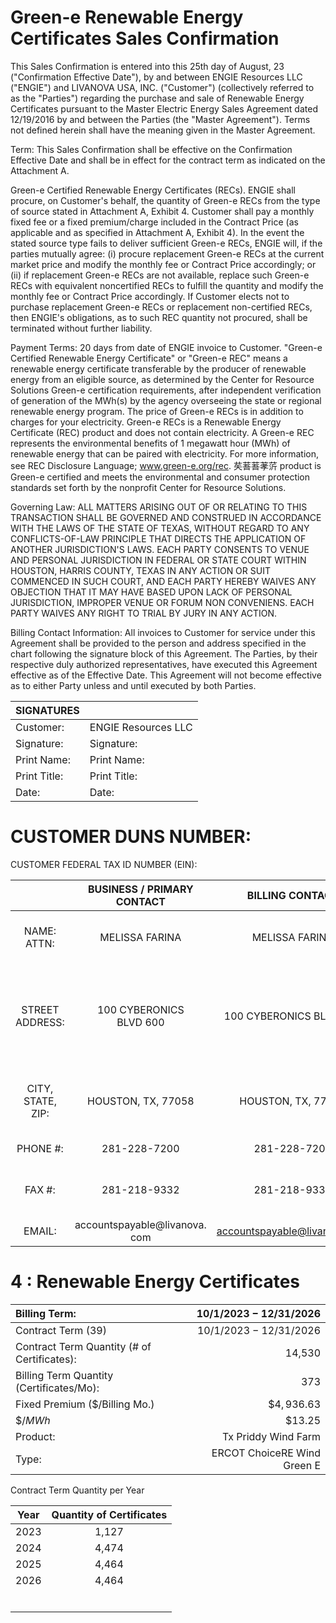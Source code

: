 # Green-e Renewable Energy Certificates Sales Confirmation 

This Sales Confirmation is entered into this 25th day of August, 23 ("Confirmation Effective Date"), by and between ENGIE Resources LLC ("ENGIE") and LIVANOVA USA, INC. ("Customer") (collectively referred to as the "Parties") regarding the purchase and sale of Renewable Energy Certificates pursuant to the Master Electric Energy Sales Agreement dated 12/19/2016 by and between the Parties (the "Master Agreement"). Terms not defined herein shall have the meaning given in the Master Agreement.

Term: This Sales Confirmation shall be effective on the Confirmation Effective Date and shall be in effect for the contract term as indicated on the Attachment A.

Green-e Certified Renewable Energy Certificates (RECs). ENGIE shall procure, on Customer's behalf, the quantity of Green-e RECs from the type of source stated in Attachment A, Exhibit 4. Customer shall pay a monthly fixed fee or a fixed premium/charge included in the Contract Price (as applicable and as specified in Attachment A, Exhibit 4). In the event the stated source type fails to deliver sufficient Green-e RECs, ENGIE will, if the parties mutually agree: (i) procure replacement Green-e RECs at the current market price and modify the monthly fee or Contract Price accordingly; or (ii) if replacement Green-e RECs are not available, replace such Green-e RECs with equivalent noncertified RECs to fulfill the quantity and modify the monthly fee or Contract Price accordingly. If Customer elects not to purchase replacement Green-e RECs or replacement non-certified RECs, then ENGIE's obligations, as to such REC quantity not procured, shall be terminated without further liability.

Payment Terms: 20 days from date of ENGIE invoice to Customer.
"Green-e Certified Renewable Energy Certificate" or "Green-e REC" means a renewable energy certificate transferable by the producer of renewable energy from an eligible source, as determined by the Center for Resource Solutions Green-e certification requirements, after independent verification of generation of the $\mathrm{MWh}(\mathrm{s})$ by the agency overseeing the state or regional renewable energy program. The price of Green-e RECs is in addition to charges for your electricity. Green-e RECs is a Renewable Energy Certificate (REC) product and does not contain electricity. A Green-e REC represents the environmental benefits of 1 megawatt hour (MWh) of renewable energy that can be paired with electricity. For more information, see REC Disclosure Language; www.green-e.org/rec. 䒨䓊䓊䓔䓅 product is Green-e certified and meets the environmental and consumer protection standards set forth by the nonprofit Center for Resource Solutions.

Governing Law: ALL MATTERS ARISING OUT OF OR RELATING TO THIS TRANSACTION SHALL BE GOVERNED AND CONSTRUED IN ACCORDANCE WITH THE LAWS OF THE STATE OF TEXAS, WITHOUT REGARD TO ANY CONFLICTS-OF-LAW PRINCIPLE THAT DIRECTS THE APPLICATION OF ANOTHER JURISDICTION'S LAWS. EACH PARTY CONSENTS TO VENUE AND PERSONAL JURISDICTION IN FEDERAL OR STATE COURT WITHIN HOUSTON, HARRIS COUNTY, TEXAS IN ANY ACTION OR SUIT COMMENCED IN SUCH COURT, AND EACH PARTY HEREBY WAIVES ANY OBJECTION THAT IT MAY HAVE BASED UPON LACK OF PERSONAL JURISDICTION, IMPROPER VENUE OR FORUM NON CONVENIENS. EACH PARTY WAIVES ANY RIGHT TO TRIAL BY JURY IN ANY ACTION.

Billing Contact Information: All invoices to Customer for service under this Agreement shall be provided to the person and address specified in the chart following the signature block of this Agreement. The Parties, by their respective duly authorized representatives, have executed this Agreement effective as of the Effective Date. This Agreement will not become effective as to either Party unless and until executed by both Parties.

| SIGNATURES |  |
| :-- | :-- |
| Customer: | ENGIE Resources LLC |
| Signature: | Signature: |
| Print Name: | Print Name: |
| Print Title: | Print Title: |
| Date: | Date: |

# CUSTOMER DUNS NUMBER: 

CUSTOMER FEDERAL TAX ID NUMBER (EIN):

|  | BUSINESS / PRIMARY CONTACT | BILLING CONTACT | ENGIE Resources CONTACT | CUSTOMER <br> PAYMENTS |
| :--: | :--: | :--: | :--: | :--: |
| NAME: <br> ATTN: | MELISSA FARINA | MELISSA FARINA | ENGIE Resources | Payment Address ENGIE Resources LLC PO Box 841680 Dallas, TX 75284-1680 |
| STREET <br> ADDRESS: | 100 CYBERONICS <br> BLVD 600 | 100 CYBERONICS BLVD 600 | Physical Address - 1360 Post Oak Blvd. Suite 400 Houston, Texas 77056 | Overnight Address ENGIE Resources LLC Bank of America Lockbox Services Lockbox 841680 1950 N Stemmons Freeway, Suite 5010 Dallas, TX 75207 |
| CITY, STATE, ZIP: | HOUSTON, TX, 77058 | HOUSTON, TX, 77058 | Mailing Address PO Box 841680 Dallas, Texas 75284-1680 | Electronic Payment: <br> Merrill Lynch Dallas ACH Routing: <br> 111000012 <br> Wire ABA: 026009593 |
| PHONE \#: | 281-228-7200 | 281-228-7200 | 1-866-MYENGIE | Account No.: <br> 4451335207 |
| FAX \#: | 281-218-9332 | 281-218-9332 | (713) 636-0927 | Self-service billing online: MyEngiePortal https://accounts.engieres ources.com |
| EMAIL: | accountspayable@livanova. com | accountspayable@livanova.com | care@engieresources.com |  |

# 4 : Renewable Energy Certificates 

| Billing Term: | $10 / 1 / 2023-12 / 31 / 2026$ |
| :-- | --: |
| Contract Term (39) | $10 / 1 / 2023-12 / 31 / 2026$ |
| Contract Term Quantity (\# of Certificates): | 14,530 |
| Billing Term Quantity (Certificates/Mo): | 373 |
| Fixed Premium (\$/Billing Mo.) | $\$ 4,936.63$ |
| $\$ / M W h$ | $\$ 13.25$ |
| Product: | Tx Priddy Wind Farm |
| Type: | ERCOT ChoiceRE Wind Green E |

Contract Term Quantity per Year

| Year | Quantity of Certificates |
| :--: | :--: |
| 2023 | 1,127 |
| 2024 | 4,474 |
| 2025 | 4,464 |
| 2026 | 4,464 |
|  |  |
|  |  |
|  |  |
|  |  |
|  |  |
|  |  |
